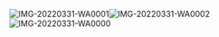 ![IMG-20220331-WA0001](https://user-images.githubusercontent.com/101272208/160984334-eb9ff32d-f0ff-4b48-b2dc-07448233a7a8.jpg)![IMG-20220331-WA0002](https://user-images.githubusercontent.com/101272208/160984463-050018f0-91a4-455d-9794-5dc899d990d0.jpg)![IMG-20220331-WA0000](https://user-images.githubusercontent.com/101272208/160984555-8c0e4c2f-8112-41ff-a9c9-a9cb22ee9925.jpg)
